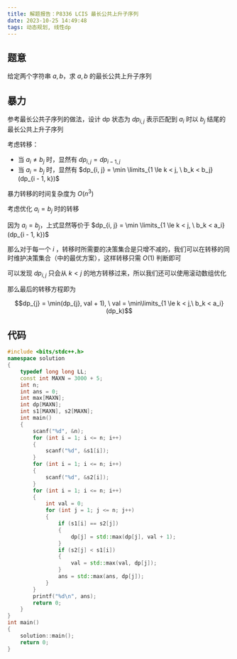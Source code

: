 ```yaml
---
title: 解题报告：P8336 LCIS 最长公共上升子序列
date: 2023-10-25 14:49:48
tags: 动态规划, 线性dp
---
```


## 题意

给定两个字符串 $a, b$，求 $a, b$ 的最长公共上升子序列

## 暴力

参考最长公共子序列的做法，设计 dp 状态为 $dp_{i, j}$ 表示匹配到 $a_i$ 时以 $b_j$ 结尾的最长公共上升子序列

考虑转移：

- 当 $a_i \not = b_j$ 时，显然有 $dp_{i, j} = dp_{i - 1, j}$
- 当 $a_i = b_j$ 时，显然有 $dp_{i, j} = \min \limits_{1 \le k < j, \  b_k < b_j} (dp_{i - 1, k})$

暴力转移的时间复杂度为 $O(n^3)$

考虑优化 $a_i = b_j$ 时的转移

因为 $a_i = b_j$，上式显然等价于 $dp_{i, j} = \min \limits_{1 \le k < j, \  b_k < a_i} (dp_{i - 1, k})$

那么对于每一个 $i$ ，转移时所需要的决策集合是只增不减的，我们可以在转移的同时维护决策集合（中的最优方案），这样转移只需 $O(1)$ 判断即可

可以发现 $dp_{i, j}$ 只会从 $k < j$ 的地方转移过来，所以我们还可以使用滚动数组优化

那么最后的转移方程即为

$$dp_{j} = \min(dp_{j}, val + 1), \ val = \min\limits_{1 \le k < j,\ b_k < a_i}(dp_k)$$

## 代码

```cpp
#include <bits/stdc++.h>
namespace solution
{
    typedef long long LL;
    const int MAXN = 3000 + 5;
    int n;
    int ans = 0;
    int max[MAXN];
    int dp[MAXN];
    int s1[MAXN], s2[MAXN];
    int main()
    {
        scanf("%d", &n);
        for (int i = 1; i <= n; i++)
        {
            scanf("%d", &s1[i]);
        }
        for (int i = 1; i <= n; i++)
        {
            scanf("%d", &s2[i]);
        }
        for (int i = 1; i <= n; i++)
        {
            int val = 0;
            for (int j = 1; j <= n; j++)
            {
                if (s1[i] == s2[j])
                {
                    dp[j] = std::max(dp[j], val + 1);
                }
                if (s2[j] < s1[i])
                {
                    val = std::max(val, dp[j]);
                }
                ans = std::max(ans, dp[j]);
            }
        }
        printf("%d\n", ans);
        return 0;
    }
}
int main()
{
    solution::main();
    return 0;
}
```

